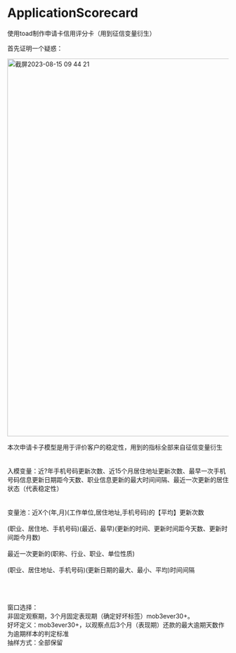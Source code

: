 # ApplicationScorecard
使用toad制作申请卡信用评分卡（用到征信变量衍生）

首先证明一个疑惑：

<img width="859" alt="截屏2023-08-15 09 44 21" src="https://github.com/ErwanPishi/ApplicationScorecard/assets/136585409/fdcb0fa4-aa07-4836-bfd2-2efe7b00b98f">

本次申请卡子模型是用于评价客户的稳定性，用到的指标全部来自征信变量衍生</br></br></br>
入模变量：近?年手机号码更新次数、近15个月居住地址更新次数、最早一次手机号码信息更新日期距今天数、职业信息更新的最大时间间隔、最近一次更新的居住状态（代表稳定性）</br></br></br>
变量池：近X个(年,月)(工作单位,居住地址,手机号码)的【平均】更新次数</br></br>
(职业、居住地、手机号码)(最近、最早)(更新的时间、更新时间距今天数、更新时间距今月数)</br></br>
最近一次更新的(职称、行业、职业、单位性质)</br></br>
(职业、居住地址、手机号码)(更新日期的最大、最小、平均)时间间隔</br></br></br></br>

窗口选择：</br>
非固定观察期，3个月固定表现期（确定好坏标签）mob3ever30+。</br>
好坏定义：mob3ever30+，以观察点后3个月（表现期）还款的最大逾期天数作为逾期样本的判定标准</br>
抽样方式：全部保留</br>
